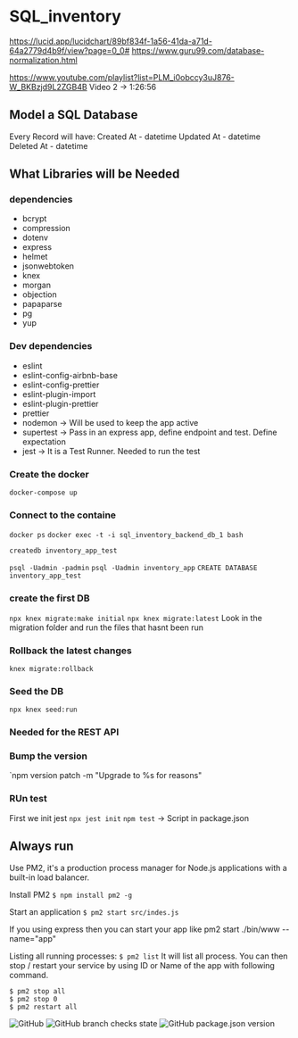 # SQL_inventory

https://lucid.app/lucidchart/89bf834f-1a56-41da-a71d-64a2779d4b9f/view?page=0_0#
https://www.guru99.com/database-normalization.html

https://www.youtube.com/playlist?list=PLM_i0obccy3uJ876-W_BKBzjd9L2ZGB4B
Video 2 -> 1:26:56
## Model a SQL Database

Every Record will have:
Created At - datetime
Updated At - datetime
Deleted At - datetime

## What Libraries will be Needed

### dependencies
 - bcrypt
 - compression
 - dotenv
 - express
 - helmet
 - jsonwebtoken
 - knex
 - morgan
 - objection
 - papaparse
 - pg
 - yup
### Dev dependencies

 - eslint
 - eslint-config-airbnb-base
 - eslint-config-prettier
 - eslint-plugin-import
 - eslint-plugin-prettier
 - prettier 
 - nodemon -> Will be used to keep the app active
 - supertest -> Pass in an express app, define endpoint and test. Define expectation
 - jest      -> It is a Test Runner. Needed to run the test

### Create the docker 
`docker-compose up`

### Connect to the containe
`docker ps`
`docker exec -t -i sql_inventory_backend_db_1 bash`

`createdb inventory_app_test`

`psql -Uadmin -padmin`
`psql -Uadmin inventory_app`
`CREATE DATABASE inventory_app_test`

### create the first DB

`npx knex migrate:make initial`
`npx knex migrate:latest` Look in the migration folder and run the files that hasnt been run

### Rollback the latest changes 
`knex migrate:rollback`

### Seed the DB 
`npx knex seed:run`

### Needed for the REST API


### Bump the version 
`npm version patch -m "Upgrade to %s for reasons"

### RUn test
First we init jest
`npx jest init`
`npm test` -> Script in package.json

## Always run
Use PM2, it's a production process manager for Node.js applications with a built-in load balancer.

Install PM2
`$ npm install pm2 -g`

Start an application
`$ pm2 start src/indes.js`

If you using express then you can start your app like
pm2 start ./bin/www --name="app"

Listing all running processes:
`$ pm2 list`
It will list all process. You can then stop / restart your service by using ID or Name of the app with following command.

`$ pm2 stop all`                  
`$ pm2 stop 0`                    
`$ pm2 restart all`               

![GitHub](https://img.shields.io/github/license/petebdeblois/SQL_inventory?style=plastic)
![GitHub branch checks state](https://img.shields.io/github/checks-status/petebdeblois/SQL_inventory_backend)
![GitHub package.json version](https://img.shields.io/github/package-json/v/petebdeblois/SQL_inventory_backend)
